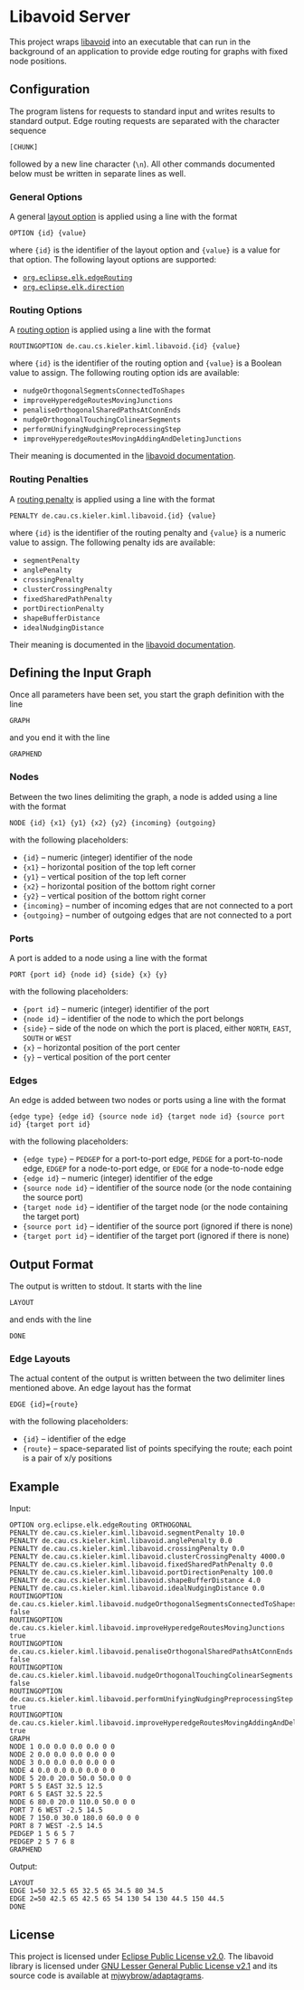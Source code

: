 # Libavoid Server

This project wraps [libavoid](https://www.adaptagrams.org/documentation/libavoid.html) into an executable that can run in the background of an application to provide edge routing for graphs with fixed node positions.

## Configuration

The program listens for requests to standard input and writes results to standard output. Edge routing requests are separated with the character sequence
```
[CHUNK]
```
followed by a new line character (`\n`). All other commands documented below must be written in separate lines as well.

### General Options

A general [layout option](https://www.eclipse.org/elk/reference/options.html) is applied using a line with the format
```
OPTION {id} {value}
```
where `{id}` is the identifier of the layout option and `{value}` is a value for that option. The following layout options are supported:

 * [`org.eclipse.elk.edgeRouting`](https://www.eclipse.org/elk/reference/options/org-eclipse-elk-edgeRouting.html)
 * [`org.eclipse.elk.direction`](https://www.eclipse.org/elk/reference/options/org-eclipse-elk-direction.html)

### Routing Options

A [routing option](https://www.adaptagrams.org/documentation/classAvoid_1_1Router.html#a09f057f6d101f010588c9022893c9ac1) is applied using a line with the format
```
ROUTINGOPTION de.cau.cs.kieler.kiml.libavoid.{id} {value}
```
where `{id}` is the identifier of the routing option and `{value}` is a Boolean value to assign. The following routing option ids are available:

 * `nudgeOrthogonalSegmentsConnectedToShapes`
 * `improveHyperedgeRoutesMovingJunctions`
 * `penaliseOrthogonalSharedPathsAtConnEnds`
 * `nudgeOrthogonalTouchingColinearSegments`
 * `performUnifyingNudgingPreprocessingStep`
 * `improveHyperedgeRoutesMovingAddingAndDeletingJunctions`

Their meaning is documented in the [libavoid documentation](https://www.adaptagrams.org/documentation/namespaceAvoid.html#abc707ccbd6a0a7c29c124162c864ca05).

### Routing Penalties

A [routing penalty](https://www.adaptagrams.org/documentation/classAvoid_1_1Router.html#acbda0590ff3234faad409e2f39e1c9ec) is applied using a line with the format
```
PENALTY de.cau.cs.kieler.kiml.libavoid.{id} {value}
```
where `{id}` is the identifier of the routing penalty and `{value}` is a numeric value to assign. The following penalty ids are available:

 * `segmentPenalty`
 * `anglePenalty`
 * `crossingPenalty`
 * `clusterCrossingPenalty`
 * `fixedSharedPathPenalty`
 * `portDirectionPenalty`
 * `shapeBufferDistance`
 * `idealNudgingDistance`

Their meaning is documented in the [libavoid documentation](https://www.adaptagrams.org/documentation/namespaceAvoid.html#a8a0154ae39129e7737d98e5a83daed19).

## Defining the Input Graph

Once all parameters have been set, you start the graph definition with the line
```
GRAPH
```
and you end it with the line
```
GRAPHEND
```

### Nodes

Between the two lines delimiting the graph, a node is added using a line with the format
```
NODE {id} {x1} {y1} {x2} {y2} {incoming} {outgoing}
```
with the following placeholders:

 * `{id}` &ndash; numeric (integer) identifier of the node
 * `{x1}` &ndash; horizontal position of the top left corner
 * `{y1}` &ndash; vertical position of the top left corner
 * `{x2}` &ndash; horizontal position of the bottom right corner
 * `{y2}` &ndash; vertical position of the bottom right corner
 * `{incoming}` &ndash; number of incoming edges that are not connected to a port
 * `{outgoing}` &ndash; number of outgoing edges that are not connected to a port

### Ports

A port is added to a node using a line with the format
```
PORT {port id} {node id} {side} {x} {y}
```
with the following placeholders:

 * `{port id}` &ndash; numeric (integer) identifier of the port
 * `{node id}` &ndash; identifier of the node to which the port belongs
 * `{side}` &ndash; side of the node on which the port is placed, either `NORTH`, `EAST`, `SOUTH` or `WEST`
 * `{x}` &ndash; horizontal position of the port center
 * `{y}` &ndash; vertical position of the port center

### Edges

An edge is added between two nodes or ports using a line with the format
```
{edge type} {edge id} {source node id} {target node id} {source port id} {target port id}
```
with the following placeholders:

 * `{edge type}` &ndash; `PEDGEP` for a port-to-port edge, `PEDGE` for a port-to-node edge, `EDGEP` for a node-to-port edge, or `EDGE` for a node-to-node edge
 * `{edge id}` &ndash; numeric (integer) identifier of the edge
 * `{source node id}` &ndash; identifier of the source node (or the node containing the source port)
 * `{target node id}` &ndash; identifier of the target node (or the node containing the target port)
 * `{source port id}` &ndash; identifier of the source port (ignored if there is none)
 * `{target port id}` &ndash; identifier of the target port (ignored if there is none)

## Output Format

The output is written to stdout. It starts with the line

```
LAYOUT
```

and ends with the line

```
DONE
```

### Edge Layouts

The actual content of the output is written between the two delimiter lines mentioned above. An edge layout has the format
```
EDGE {id}={route}
```
with the following placeholders:

 * `{id}` &ndash; identifier of the edge
 * `{route}` &ndash; space-separated list of points specifying the route; each point is a pair of x/y positions

## Example

Input:
```
OPTION org.eclipse.elk.edgeRouting ORTHOGONAL
PENALTY de.cau.cs.kieler.kiml.libavoid.segmentPenalty 10.0
PENALTY de.cau.cs.kieler.kiml.libavoid.anglePenalty 0.0
PENALTY de.cau.cs.kieler.kiml.libavoid.crossingPenalty 0.0
PENALTY de.cau.cs.kieler.kiml.libavoid.clusterCrossingPenalty 4000.0
PENALTY de.cau.cs.kieler.kiml.libavoid.fixedSharedPathPenalty 0.0
PENALTY de.cau.cs.kieler.kiml.libavoid.portDirectionPenalty 100.0
PENALTY de.cau.cs.kieler.kiml.libavoid.shapeBufferDistance 4.0
PENALTY de.cau.cs.kieler.kiml.libavoid.idealNudgingDistance 0.0
ROUTINGOPTION de.cau.cs.kieler.kiml.libavoid.nudgeOrthogonalSegmentsConnectedToShapes false
ROUTINGOPTION de.cau.cs.kieler.kiml.libavoid.improveHyperedgeRoutesMovingJunctions true
ROUTINGOPTION de.cau.cs.kieler.kiml.libavoid.penaliseOrthogonalSharedPathsAtConnEnds false
ROUTINGOPTION de.cau.cs.kieler.kiml.libavoid.nudgeOrthogonalTouchingColinearSegments false
ROUTINGOPTION de.cau.cs.kieler.kiml.libavoid.performUnifyingNudgingPreprocessingStep true
ROUTINGOPTION de.cau.cs.kieler.kiml.libavoid.improveHyperedgeRoutesMovingAddingAndDeletingJunctions true
GRAPH
NODE 1 0.0 0.0 0.0 0.0 0 0
NODE 2 0.0 0.0 0.0 0.0 0 0
NODE 3 0.0 0.0 0.0 0.0 0 0
NODE 4 0.0 0.0 0.0 0.0 0 0
NODE 5 20.0 20.0 50.0 50.0 0 0
PORT 5 5 EAST 32.5 12.5
PORT 6 5 EAST 32.5 22.5
NODE 6 80.0 20.0 110.0 50.0 0 0
PORT 7 6 WEST -2.5 14.5
NODE 7 150.0 30.0 180.0 60.0 0 0
PORT 8 7 WEST -2.5 14.5
PEDGEP 1 5 6 5 7
PEDGEP 2 5 7 6 8
GRAPHEND
```

Output:
```
LAYOUT
EDGE 1=50 32.5 65 32.5 65 34.5 80 34.5 
EDGE 2=50 42.5 65 42.5 65 54 130 54 130 44.5 150 44.5 
DONE
```

## License

This project is licensed under [Eclipse Public License v2.0](https://www.eclipse.org/legal/epl-2.0/). The libavoid library is licensed under [GNU Lesser General Public License v2.1](https://github.com/mjwybrow/adaptagrams/blob/master/cola/LICENSE) and its source code is available at [mjwybrow/adaptagrams](https://github.com/mjwybrow/adaptagrams).
